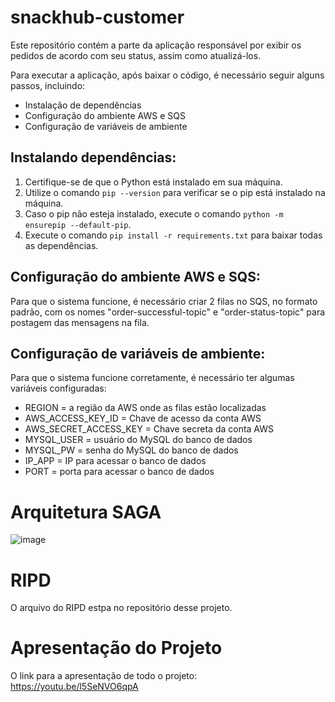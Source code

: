 # snackhub-customer

Este repositório contém a parte da aplicação responsável por exibir os pedidos de acordo com seu status, assim como atualizá-los.

Para executar a aplicação, após baixar o código, é necessário seguir alguns passos, incluindo:

- Instalação de dependências
- Configuração do ambiente AWS e SQS
- Configuração de variáveis de ambiente

## Instalando dependências:

1. Certifique-se de que o Python está instalado em sua máquina.
2. Utilize o comando `pip --version` para verificar se o pip está instalado na máquina.
3. Caso o pip não esteja instalado, execute o comando `python -m ensurepip --default-pip`.
4. Execute o comando `pip install -r requirements.txt` para baixar todas as dependências.

## Configuração do ambiente AWS e SQS:

Para que o sistema funcione, é necessário criar 2 filas no SQS, no formato padrão, com os nomes "order-successful-topic" e "order-status-topic" para postagem das mensagens na fila.

## Configuração de variáveis de ambiente:

Para que o sistema funcione corretamente, é necessário ter algumas variáveis configuradas:

- REGION = a região da AWS onde as filas estão localizadas
- AWS_ACCESS_KEY_ID = Chave de acesso da conta AWS
- AWS_SECRET_ACCESS_KEY = Chave secreta da conta AWS
- MYSQL_USER = usuário do MySQL do banco de dados
- MYSQL_PW = senha do MySQL do banco de dados
- IP_APP = IP para acessar o banco de dados
- PORT = porta para acessar o banco de dados

# Arquitetura SAGA
![image](https://github.com/grupo60-fiap2023/snackhub-customer/assets/2027566/ad55d2fe-efe6-4801-8bd7-e9f31cbb9161)

# RIPD

O arquivo do RIPD estpa no repositório desse projeto.

# Apresentação do Projeto
O link para a apresentação de todo o projeto: https://youtu.be/l5SeNVO6qpA
